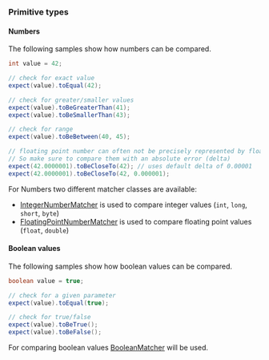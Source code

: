 ### Primitive types

#### Numbers
The following samples show how numbers can be compared.

```java
int value = 42;

// check for exact value
expect(value).toEqual(42);

// check for greater/smaller values
expect(value).toBeGreaterThan(41);
expect(value).toBeSmallerThan(43);

// check for range
expect(value).toBeBetween(40, 45);

// floating point number can often not be precisely represented by float/double values.
// So make sure to compare them with an absolute error (delta)
expect(42.0000001).toBeCloseTo(42); // uses default delta of 0.00001
expect(42.0000001).toBeCloseTo(42, 0.000001);
```
For Numbers two different matcher classes are available:

* [IntegerNumberMatcher](https://github.com/mscharhag/oleaster/blob/master/oleaster-matcher/src/main/java/com/mscharhag/oleaster/matcher/IntegerNumberMatcher.java) is used to compare integer values (`int`, `long`, `short`, `byte`)
* [FloatingPointNumberMatcher](https://github.com/mscharhag/oleaster/blob/master/oleaster-matcher/src/main/java/com/mscharhag/oleaster/matcher/FloatingPointNumberMatcher.java) is used to compare floating point values (`float`, `double`)

#### Boolean values
The following samples show how boolean values can be compared.

```java
boolean value = true;

// check for a given parameter
expect(value).toEqual(true);

// check for true/false
expect(value).toBeTrue();
expect(value).toBeFalse();
```

For comparing boolean values [BooleanMatcher](https://github.com/mscharhag/oleaster/blob/master/oleaster-matcher/src/main/java/com/mscharhag/oleaster/matcher/BooleanMatcher.java) will be used. 